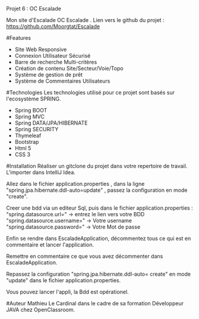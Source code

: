 Projet 6 : OC Escalade

Mon site d'Escalade OC Escalade . Lien vers le github du projet :
https://github.com/Moorgtat/Escalade

#Features
* Site Web Responsive
* Connexion Utilisateur Sécurisé
* Barre de recherche Multi-critères
* Création de contenu Site/Secteur/Voie/Topo
* Système de gestion de prêt
* Système de Commentaires Utilisateurs

#Technologies
Les technologies utilisé pour ce projet sont basés sur 
l'ecosystème SPRING. 

* Spring BOOT
* Spring MVC
* Spring DATA/JPA/HIBERNATE
* Spring SECURITY
* Thymeleaf
* Bootstrap
* Html 5 
* CSS 3

#Installation
Réaliser un gitclone du projet dans votre repertoire 
de travail. L'importer dans IntelliJ Idea.

Allez dans le fichier application.properties , dans 
la ligne "spring.jpa.hibernate.ddl-auto=update" ,
passez la configuration en mode "create".

Creer une bdd via un editeur Sql, puis dans le fichier
application.properties :
"spring.datasource.url=" -> entrez le lien vers votre BDD
"spring.datasource.username=" -> Votre username
"spring.datasource.password=" -> Votre Mot de passe

Enfin se rendre dans EscaladeApplication, décommentez tous
ce qui est en commentaire et lancer l'application.

Remettre en commentaire ce que vous avez décommenter dans
EscaladeApplication.
 
Repassez la configuration "spring.jpa.hibernate.ddl-auto=
create" en mode "update" dans le fichier 
application.properties.

Vous pouvez lancer l'appli, la Bdd est opérationel.

#Auteur
Mathieu Le Cardinal dans le cadre de sa formation Développeur 
JAVA chez OpenClassroom.